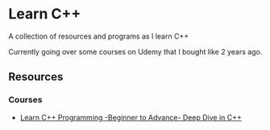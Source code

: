 # Learn C++

A collection of resources and programs as I learn C++

Currently going over some courses on Udemy that I bought like 2 years ago.

## Resources

### Courses

- [Learn C++ Programming -Beginner to Advance- Deep Dive in C++](https://www.udemy.com/course/cpp-deep-dive)
